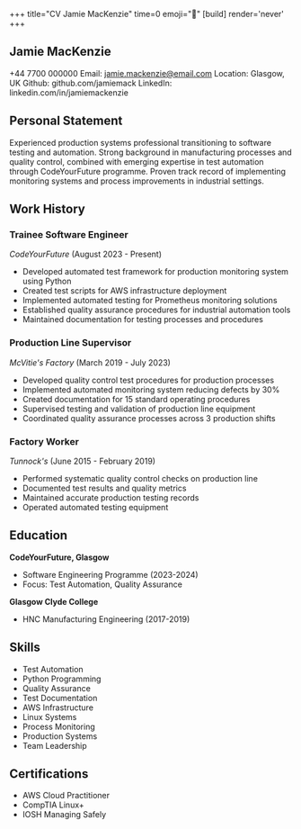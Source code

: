 +++
title="CV Jamie MacKenzie"
time=0
emoji="📝"
[build]
render='never'
+++

## Jamie MacKenzie

+44 7700 000000
Email: jamie.mackenzie@email.com
Location: Glasgow, UK
Github: github.com/jamiemack
LinkedIn: linkedin.com/in/jamiemackenzie

## Personal Statement

Experienced production systems professional transitioning to software testing and automation. Strong background in manufacturing processes and quality control, combined with emerging expertise in test automation through CodeYourFuture programme. Proven track record of implementing monitoring systems and process improvements in industrial settings.

## Work History

### Trainee Software Engineer

_CodeYourFuture_ (August 2023 - Present)

- Developed automated test framework for production monitoring system using Python
- Created test scripts for AWS infrastructure deployment
- Implemented automated testing for Prometheus monitoring solutions
- Established quality assurance procedures for industrial automation tools
- Maintained documentation for testing processes and procedures

### Production Line Supervisor

_McVitie's Factory_ (March 2019 - July 2023)

- Developed quality control test procedures for production processes
- Implemented automated monitoring system reducing defects by 30%
- Created documentation for 15 standard operating procedures
- Supervised testing and validation of production line equipment
- Coordinated quality assurance processes across 3 production shifts

### Factory Worker

_Tunnock's_ (June 2015 - February 2019)

- Performed systematic quality control checks on production line
- Documented test results and quality metrics
- Maintained accurate production testing records
- Operated automated testing equipment

## Education

**CodeYourFuture, Glasgow**

- Software Engineering Programme (2023-2024)
- Focus: Test Automation, Quality Assurance

**Glasgow Clyde College**

- HNC Manufacturing Engineering (2017-2019)

## Skills

- Test Automation
- Python Programming
- Quality Assurance
- Test Documentation
- AWS Infrastructure
- Linux Systems
- Process Monitoring
- Production Systems
- Team Leadership

## Certifications

- AWS Cloud Practitioner
- CompTIA Linux+
- IOSH Managing Safely
